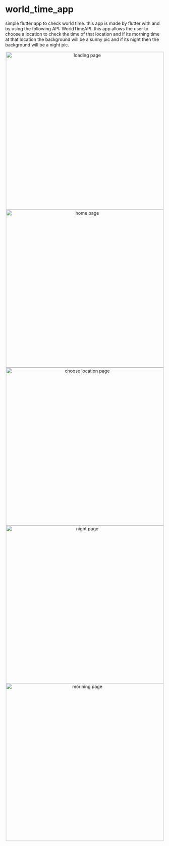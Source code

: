 # world_time_app
simple flutter app to check world time.
this app is made by flutter with and by using the following API: WorldTimeAPI.
this app allows the user to choose a location to check the time of that location and if its morning time at that location the background will be a sunny pic and if its night then the background will be a night pic.
<p align="center">
  <img src="images/reload page.PNG" width="500" title="loading page">
  <img src="images/home page.PNG" width="500" title="home page">
  <img src="images/choose location page.PNG" width="500" title="choose location page">
  <img src="images/night.PNG" width="500" title="night page">
  <img src="images/morining.PNG" width="500" title="morining page">
</p>
